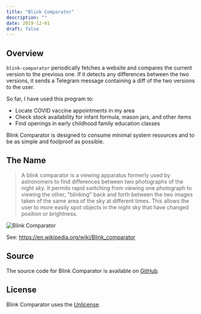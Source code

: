 ```yaml
---
title: "Blink Comparator"
description: ""
date: 2019-12-01
draft: false
---
```


## Overview

`blink-comparator` periodically fetches a website and compares the current version to the previous one. If it detects any differences between the two versions, it sends a Telegram message containing a diff of the two versions to the user.

So far, I have used this program to:

* Locate COVID vaccine appointments in my area
* Check stock availability for infant formula, mason jars, and other items
* Find openings in early childhood family education classes

Blink Comparator is designed to consume minimal system resources and to be as simple and foolproof as possible.

## The Name

> A blink comparator is a viewing apparatus formerly used by astronomers to find differences between two photographs of the night sky. It permits rapid switching from viewing one photograph to viewing the other, "blinking" back and forth between the two images taken of the same area of the sky at different times. This allows the user to more easily spot objects in the night sky that have changed position or brightness.

![Blink Comparator](/static/images/blink-comparator.gif)

See: https://en.wikipedia.org/wiki/Blink_comparator

## Source

The source code for Blink Comparator is available on [GitHub](https://github.com/kkestell/blink-comparator).

## License

Blink Comparator uses the [Unlicense](https://unlicense.org/).